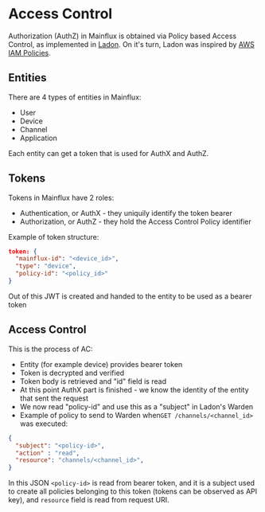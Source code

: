# Access Control

Authorization (AuthZ) in Mainflux is obtained via Policy based Access Control, as implemented in [Ladon](https://github.com/ory-am/ladon). On it's turn, Ladon was inspired by [AWS IAM Policies](http://docs.aws.amazon.com/IAM/latest/UserGuide/access_policies.html).

## Entities
There are 4 types of entities in Mainflux:
- User
- Device
- Channel
- Application

Each entity can get a token that is used for AuthX and AuthZ.

## Tokens
Tokens in Mainflux have 2 roles:
- Authentication, or AuthX - they uniquily identify the token bearer
- Authorization, or AuthZ - they hold the Access Control Policy identifier

Example of token structure:
```json
token: {
  "mainflux-id": "<device_id>",
  "type": "device",
  "policy-id": "<policy_id>"
}
```

Out of this JWT is created and handed to the entity to be used as a bearer token

## Access Control
This is the process of AC:
- Entity (for example device) provides bearer token
- Token is decrypted and verified
- Token body is retrieved and "id" field is read
- At this point AuthX part is finished - we know the identity of the entity that sent the request
- We now read "policy-id" and use this as a "subject" in Ladon's Warden
- Example of policy to send to Warden when`GET /channels/<channel_id>` was executed:
```json
{
  "subject": "<policy-id>",
  "action" : "read",
  "resource": "channels/<channel_id>",
}
```
In this JSON `<policy-id>` is read from bearer token, and it is a subject used to create all policies belonging to this token (tokens can be observed as API key), and `resource` field is read from request URI.




























